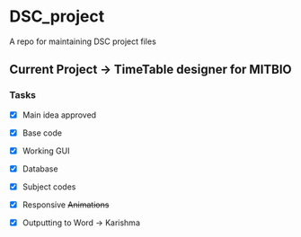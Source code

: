 # DSC_project
A repo for maintaining DSC project files

## Current Project -> TimeTable designer for MITBIO


### Tasks
- [x] Main idea approved 
- [x]  Base code
- [x]  Working GUI
- [x]  Database
  - [x] Subject codes

- [x]  Responsive
~~Animations~~
- [x]  Outputting to Word -> Karishma



